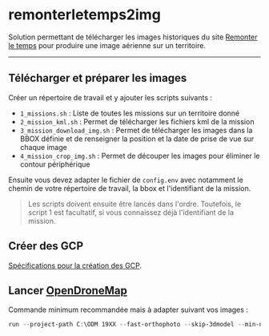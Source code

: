 # remonterletemps2img

Solution permettant de télécharger les images historiques du site [Remonter le temps](https://remonterletemps.ign.fr/) pour produire une image aérienne sur un territoire.

___

## Télécharger et préparer les images

Créer un répertoire de travail et y ajouter les scripts suivants : 

- `1_missions.sh` : Liste de toutes les missions sur un territoire donné
- `2_mission_kml.sh` : Permet de télécharger les fichiers kml de la mission
- `3_mission_download_img.sh` : Permet de télécharger les images dans la BBOX définie et de renseigner  la position et la date de prise de vue sur chaque image
- `4_mission_crop_img.sh` : Permet de découper les images pour éliminer le contour périphérique

Ensuite vous devez adapter le fichier de `config.env` avec notamment le chemin de votre répertoire de travail, la bbox et l'identifiant de la mission. 

> Les scripts doivent ensuite être lancés dans l'ordre. Toutefois, le script 1 est facultatif, si vous connaissez déjà l'identifiant de la mission.

## Créer des GCP

[Spécifications pour la création des GCP](https://docs.opendronemap.org/gcp/).

## Lancer [OpenDroneMap](https://opendronemap.org)

Commande minimum recommandée mais à adapter suivant vos images :

```powershell
run --project-path C:\ODM 19XX --fast-orthophoto --skip-3dmodel --min-num-features 30000 --feature-quality high --orthophoto-resolution 50 --skip-report --gcp "C:\ODM\19XX\images\gcp_list.txt"
```
